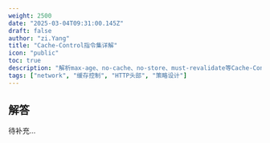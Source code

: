 ```yaml
---
weight: 2500
date: "2025-03-04T09:31:00.145Z"
draft: false
author: "zi.Yang"
title: "Cache-Control指令集详解"
icon: "public"
toc: true
description: "解析max-age、no-cache、no-store、must-revalidate等Cache-Control指令的优先级关系，并给出电商页面与静态资源站点的差异化缓存策略设计示例。"
tags: ["network", "缓存控制", "HTTP头部", "策略设计"]
---
```


## 解答

待补充...
